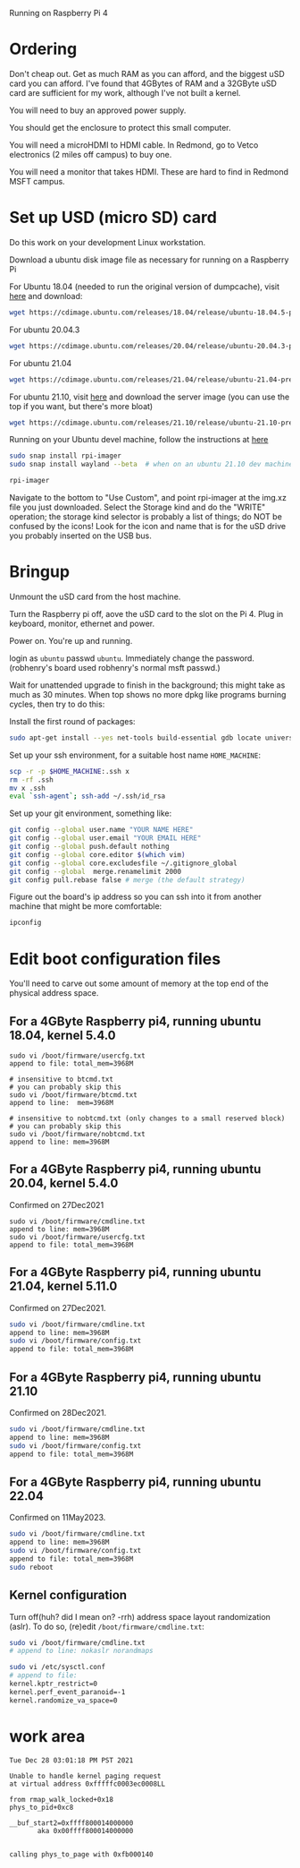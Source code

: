 Running on Raspberry Pi 4

# Ordering
Don't cheap out.
Get as much RAM as you can afford,
and the biggest uSD card you can afford.
I've found that 4GBytes of RAM and a 32GByte uSD card are sufficient
for my work, although I've not built a kernel.

You will need to buy an approved power supply.

You should get the enclosure to protect this small computer.

You will need a microHDMI to HDMI cable.  In Redmond,
go to Vetco electronics (2 miles off campus) to buy one.

You will need a monitor that takes HDMI.
These are hard to find in Redmond MSFT campus.

# Set up USD (micro SD) card
Do this work on your development Linux workstation.

Download a ubuntu disk image file as necessary for running on a Raspberry Pi

For Ubuntu 18.04 (needed to run the original version of dumpcache),
visit [here](https://cdimage.ubuntu.com/releases/18.04/release/)
and download:
```bash
wget https://cdimage.ubuntu.com/releases/18.04/release/ubuntu-18.04.5-preinstalled-server-arm64+raspi4.img.xz
```

For ubuntu 20.04.3
```bash
wget https://cdimage.ubuntu.com/releases/20.04/release/ubuntu-20.04.3-preinstalled-server-arm64+raspi.img.xz

```

For ubuntu 21.04
```bash
wget https://cdimage.ubuntu.com/releases/21.04/release/ubuntu-21.04-preinstalled-server-arm64+raspi.img.xz
```

For ubuntu 21.10,
visit [here](https://ubuntu.com/download/raspberry-pi)
and download the server image (you can use the top if you want,
but there's more bloat)
```bash
wget https://cdimage.ubuntu.com/releases/21.10/release/ubuntu-21.10-preinstalled-server-arm64+raspi.img.xz
```

Running on your Ubuntu devel machine,
follow the instructions at
[here](https://ubuntu.com/tutorials/how-to-install-ubuntu-desktop-on-raspberry-pi-4#1-overview)
```bash
sudo snap install rpi-imager
sudo snap install wayland --beta  # when on an ubuntu 21.10 dev machine

rpi-imager

```
Navigate to the bottom to "Use Custom",
and point rpi-imager at the img.xz file you just downloaded.
Select the Storage kind and do the "WRITE" operation;
the storage kind selector is probably a list of things;
do NOT be confused by the icons!  Look for the icon and name
that is for the uSD drive you probably inserted on the USB bus.

# Bringup
Unmount the uSD card from the host machine.

Turn the Raspberry pi off, aove the uSD card to the slot on the Pi 4.
Plug in keyboard, monitor, ethernet and power.

Power on.  You're up and running.

login as `ubuntu` passwd `ubuntu`.  Immediately change the password.
(robhenry's board used robhenry's normal msft passwd.)

Wait for unattended upgrade to finish in the background;
this might take as much as 30 minutes.
When top shows no more dpkg like programs burning cycles, then try to do this:

Install the first round of packages:
``` bash
sudo apt-get install --yes net-tools build-essential gdb locate universal-ctags
```

Set up your ssh environment, for a suitable host name `HOME_MACHINE`:
``` bash
scp -r -p $HOME_MACHINE:.ssh x
rm -rf .ssh
mv x .ssh
eval `ssh-agent`; ssh-add ~/.ssh/id_rsa
```

Set up your git environment, something like:
```bash
git config --global user.name "YOUR NAME HERE"
git config --global user.email "YOUR EMAIL HERE"
git config --global push.default nothing
git config --global core.editor $(which vim)
git config --global core.excludesfile ~/.gitignore_global
git config --global  merge.renamelimit 2000
git config pull.rebase false # merge (the default strategy)
```

Figure out the board's ip address so you can ssh into it from
another machine that might be more comfortable:
``` bash
ipconfig
```

# Edit boot configuration files
You'll need to carve out some amount of memory at the top end
of the physical address space.

## For a 4GByte Raspberry pi4, running ubuntu 18.04, kernel 5.4.0
```
sudo vi /boot/firmware/usercfg.txt
append to file: total_mem=3968M

# insensitive to btcmd.txt
# you can probably skip this
sudo vi /boot/firmware/btcmd.txt
append to line:  mem=3968M

# insensitive to nobtcmd.txt (only changes to a small reserved block)
# you can probably skip this
sudo vi /boot/firmware/nobtcmd.txt
append to line: mem=3968M
```

## For a 4GByte Raspberry pi4, running ubuntu 20.04, kernel 5.4.0
Confirmed on 27Dec2021
```
sudo vi /boot/firmware/cmdline.txt
append to line: mem=3968M
sudo vi /boot/firmware/usercfg.txt
append to file: total_mem=3968M
```

## For a 4GByte Raspberry pi4, running ubuntu 21.04, kernel 5.11.0
Confirmed on 27Dec2021.
```bash
sudo vi /boot/firmware/cmdline.txt
append to line: mem=3968M
sudo vi /boot/firmware/config.txt
append to file: total_mem=3968M
```

## For a 4GByte Raspberry pi4, running ubuntu 21.10
Confirmed on 28Dec2021.
```bash
sudo vi /boot/firmware/cmdline.txt
append to line: mem=3968M
sudo vi /boot/firmware/config.txt
append to file: total_mem=3968M
```

## For a 4GByte Raspberry pi4, running ubuntu 22.04
Confirmed on 11May2023.
```bash
sudo vi /boot/firmware/cmdline.txt
append to line: mem=3968M
sudo vi /boot/firmware/config.txt
append to file: total_mem=3968M
sudo reboot
```

## Kernel configuration
Turn off(huh? did I mean on? -rrh)
address space layout randomization (aslr).
To do so, (re)edit `/boot/firmware/cmdline.txt`:
```bash
sudo vi /boot/firmware/cmdline.txt
# append to line: nokaslr norandmaps

sudo vi /etc/sysctl.conf
# append to file:
kernel.kptr_restrict=0
kernel.perf_event_paranoid=-1
kernel.randomize_va_space=0
```

# work area
```
Tue Dec 28 03:01:18 PM PST 2021

Unable to handle kernel paging request
at virtual address 0xfffffc0003ec0008LL

from rmap_walk_locked+0x18
phys_to_pid+0xc8

__buf_start2=0xffff800014000000
       aka 0x00ffff800014000000


calling phys_to_page with 0xfb000140

```
